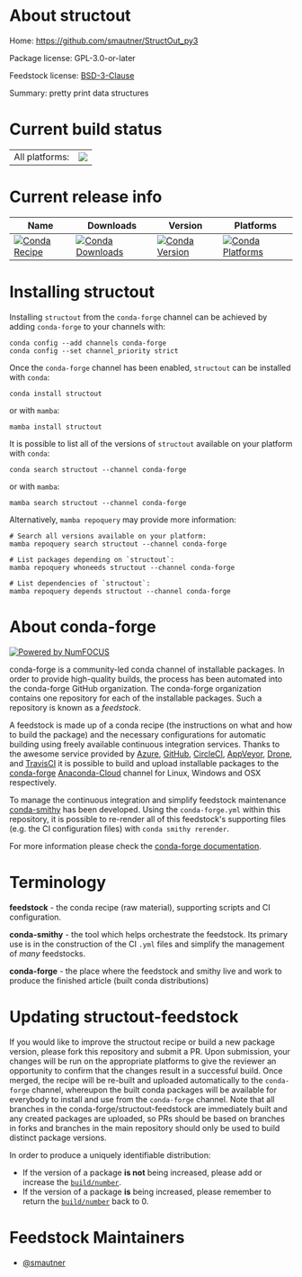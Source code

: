 About structout
===============

Home: https://github.com/smautner/StructOut_py3

Package license: GPL-3.0-or-later

Feedstock license: [BSD-3-Clause](https://github.com/conda-forge/structout-feedstock/blob/main/LICENSE.txt)

Summary: pretty print data structures

Current build status
====================


<table><tr><td>All platforms:</td>
    <td>
      <a href="https://dev.azure.com/conda-forge/feedstock-builds/_build/latest?definitionId=16981&branchName=main">
        <img src="https://dev.azure.com/conda-forge/feedstock-builds/_apis/build/status/structout-feedstock?branchName=main">
      </a>
    </td>
  </tr>
</table>

Current release info
====================

| Name | Downloads | Version | Platforms |
| --- | --- | --- | --- |
| [![Conda Recipe](https://img.shields.io/badge/recipe-structout-green.svg)](https://anaconda.org/conda-forge/structout) | [![Conda Downloads](https://img.shields.io/conda/dn/conda-forge/structout.svg)](https://anaconda.org/conda-forge/structout) | [![Conda Version](https://img.shields.io/conda/vn/conda-forge/structout.svg)](https://anaconda.org/conda-forge/structout) | [![Conda Platforms](https://img.shields.io/conda/pn/conda-forge/structout.svg)](https://anaconda.org/conda-forge/structout) |

Installing structout
====================

Installing `structout` from the `conda-forge` channel can be achieved by adding `conda-forge` to your channels with:

```
conda config --add channels conda-forge
conda config --set channel_priority strict
```

Once the `conda-forge` channel has been enabled, `structout` can be installed with `conda`:

```
conda install structout
```

or with `mamba`:

```
mamba install structout
```

It is possible to list all of the versions of `structout` available on your platform with `conda`:

```
conda search structout --channel conda-forge
```

or with `mamba`:

```
mamba search structout --channel conda-forge
```

Alternatively, `mamba repoquery` may provide more information:

```
# Search all versions available on your platform:
mamba repoquery search structout --channel conda-forge

# List packages depending on `structout`:
mamba repoquery whoneeds structout --channel conda-forge

# List dependencies of `structout`:
mamba repoquery depends structout --channel conda-forge
```


About conda-forge
=================

[![Powered by
NumFOCUS](https://img.shields.io/badge/powered%20by-NumFOCUS-orange.svg?style=flat&colorA=E1523D&colorB=007D8A)](https://numfocus.org)

conda-forge is a community-led conda channel of installable packages.
In order to provide high-quality builds, the process has been automated into the
conda-forge GitHub organization. The conda-forge organization contains one repository
for each of the installable packages. Such a repository is known as a *feedstock*.

A feedstock is made up of a conda recipe (the instructions on what and how to build
the package) and the necessary configurations for automatic building using freely
available continuous integration services. Thanks to the awesome service provided by
[Azure](https://azure.microsoft.com/en-us/services/devops/), [GitHub](https://github.com/),
[CircleCI](https://circleci.com/), [AppVeyor](https://www.appveyor.com/),
[Drone](https://cloud.drone.io/welcome), and [TravisCI](https://travis-ci.com/)
it is possible to build and upload installable packages to the
[conda-forge](https://anaconda.org/conda-forge) [Anaconda-Cloud](https://anaconda.org/)
channel for Linux, Windows and OSX respectively.

To manage the continuous integration and simplify feedstock maintenance
[conda-smithy](https://github.com/conda-forge/conda-smithy) has been developed.
Using the ``conda-forge.yml`` within this repository, it is possible to re-render all of
this feedstock's supporting files (e.g. the CI configuration files) with ``conda smithy rerender``.

For more information please check the [conda-forge documentation](https://conda-forge.org/docs/).

Terminology
===========

**feedstock** - the conda recipe (raw material), supporting scripts and CI configuration.

**conda-smithy** - the tool which helps orchestrate the feedstock.
                   Its primary use is in the construction of the CI ``.yml`` files
                   and simplify the management of *many* feedstocks.

**conda-forge** - the place where the feedstock and smithy live and work to
                  produce the finished article (built conda distributions)


Updating structout-feedstock
============================

If you would like to improve the structout recipe or build a new
package version, please fork this repository and submit a PR. Upon submission,
your changes will be run on the appropriate platforms to give the reviewer an
opportunity to confirm that the changes result in a successful build. Once
merged, the recipe will be re-built and uploaded automatically to the
`conda-forge` channel, whereupon the built conda packages will be available for
everybody to install and use from the `conda-forge` channel.
Note that all branches in the conda-forge/structout-feedstock are
immediately built and any created packages are uploaded, so PRs should be based
on branches in forks and branches in the main repository should only be used to
build distinct package versions.

In order to produce a uniquely identifiable distribution:
 * If the version of a package **is not** being increased, please add or increase
   the [``build/number``](https://docs.conda.io/projects/conda-build/en/latest/resources/define-metadata.html#build-number-and-string).
 * If the version of a package **is** being increased, please remember to return
   the [``build/number``](https://docs.conda.io/projects/conda-build/en/latest/resources/define-metadata.html#build-number-and-string)
   back to 0.

Feedstock Maintainers
=====================

* [@smautner](https://github.com/smautner/)

